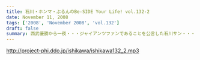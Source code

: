 ```yaml
---
title: 石川・ホンマ・ぶるんのBe-SIDE Your Life! vol.132-2
date: November 11, 2008
tags: ['2008', 'November 2008', 'vol.132']
draft: false
summary: 西武優勝から一夜・・・ジャイアンツファンであることを公言した石川サン・・・ありゃりゃ、意外とご贔屓チームがいることを知らなかったビーサイメンバーでした・・・NAMAE
---
```


http://project-phi.ddo.jp/ishikawa/ishikawa132_2.mp3